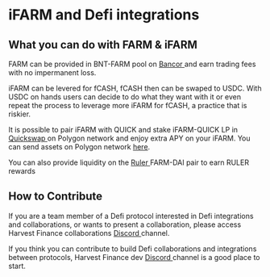 # iFARM and Defi integrations

## What you can do with FARM & iFARM

FARM can be provided in BNT-FARM pool on [Bancor ](https://app.bancor.network/eth/data)and earn trading fees with no impermanent loss. 

iFARM can be levered for fCASH, fCASH then can be swaped to USDC. With USDC on hands users can decide to do what they want with it or even repeat the process to leverage more iFARM for fCASH, a practice that is riskier. 

It is possible to pair iFARM with QUICK and stake iFARM-QUICK LP in [Quickswap ](https://quickswap.exchange/#/quick)on Polygon network and enjoy extra APY on your iFARM. You can send assets on Polygon network [here](https://wallet.matic.network/bridge).

You can also provide liquidity on the [Ruler ](https://app.rulerprotocol.com/app/markets)FARM-DAI pair to earn RULER rewards

## How to Contribute

If you are a team member of a Defi protocol interested in Defi integrations and collaborations, or wants to present a collaboration, please access Harvest Finance collaborations [Discord ](https://discord.com/channels/748967094745563176/757653450015244328)channel.

If you think you can contribute to build Defi collaborations and integrations between protocols, Harvest Finance dev [Discord ](https://discord.com/channels/748967094745563176/754059859279872041)channel is a good place to start. 

